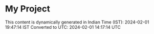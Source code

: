 # My Project

This content is dynamically generated in Indian Time (IST): 2024-02-01 19:47:14 IST
Converted to UTC: 2024-02-01 14:17:14 UTC
